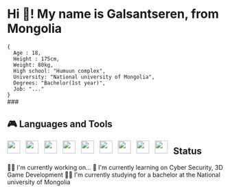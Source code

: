 
<h1 align="left">Hi 👋! My name is Galsantseren, from Mongolia</h1>
<code>{
  Age : 18,
  Height : 175cm,
  Weight: 80kg,
  High school: "Humuun complex",
  University: "National university of Mongolia",
  Degrees: "Bachelor(1st year)",
  Job: "..."
}
</code>
###

<h2>🎮 Languages and Tools</h2>
<img align="left" alt"Cplusplus" width="30px" style="padding-right:10px" src="https://cdn.jsdelivr.net/gh/devicons/devicon@latest/icons/cplusplus/cplusplus-original.svg" />
<img align="left" alt"Cplusplus" width="30px" style="padding-right:10px" src="https://cdn.jsdelivr.net/gh/devicons/devicon@latest/icons/c/c-original.svg" />
<img align="left" alt"Cplusplus" width="30px" style="padding-right:10px" src="https://cdn.jsdelivr.net/gh/devicons/devicon@latest/icons/python/python-original.svg" />
<img align="left" alt"Cplusplus" width="30px" style="padding-right:10px" src="https://cdn.jsdelivr.net/gh/devicons/devicon@latest/icons/java/java-original.svg" />
<img align="left" alt"Cplusplus" width="30px" style="padding-right:10px" src="https://cdn.jsdelivr.net/gh/devicons/devicon@latest/icons/csharp/csharp-original.svg" />
<img align="left" alt"Cplusplus" width="30px" style="padding-right:10px" src="https://cdn.jsdelivr.net/gh/devicons/devicon@latest/icons/unity/unity-original.svg" />
<img align="left" alt"Cplusplus" width="30px" style="padding-right:10px" src="https://cdn.jsdelivr.net/gh/devicons/devicon@latest/icons/vscode/vscode-original.svg" />
<img align="left" alt"Cplusplus" width="30px" style="padding-right:10px" src="https://cdn.jsdelivr.net/gh/devicons/devicon@latest/icons/visualstudio/visualstudio-original.svg" />
<img align="left" alt"Cplusplus" width="30px" style="padding-right:10px" src="https://cdn.jsdelivr.net/gh/devicons/devicon@latest/icons/godot/godot-original.svg" />

###

<h2>Status</h2>

👩‍💻 I'm currently working on...
📖 I'm currently learning on Cyber Security, 3D Game Development
👨‍🎓 I'm currently studying for a bachelor at the National university of Mongolia
